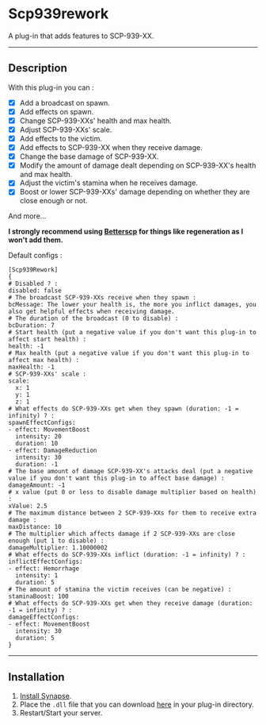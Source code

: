 # Scp939rework
A plug-in that adds features to SCP-939-XX.

***

## Description
With this plug-in you can :
- [x] Add a broadcast on spawn.
- [x] Add effects on spawn.
- [x] Change SCP-939-XXs' health and max health. 
- [x] Adjust SCP-939-XXs' scale.
- [x] Add effects to the victim.
- [x] Add effects to SCP-939-XX when they receive damage.
- [x] Change the base damage of SCP-939-XX.
- [x] Modify the amount of damage dealt depending on SCP-939-XX's health and max health.
- [x] Adjust the victim's stamina when he receives damage.
- [x] Boost or lower SCP-939-XXs' damage depending on whether they are close enough or not.

And more...

**I strongly recommend using [Betterscp](https://github.com/SynapseSL/BetterScp) for things like regeneration as I won't add them.**

Default configs :
```
[Scp939Rework]
{
# Disabled ? :
disabled: false
# The broadcast SCP-939-XXs receive when they spawn :
bcMessage: The lower your health is, the more you inflict damages, you also get helpful effects when receiving damage.
# The duration of the broadcast (0 to disable) :
bcDuration: 7
# Start health (put a negative value if you don't want this plug-in to affect start health) :
health: -1
# Max health (put a negative value if you don't want this plug-in to affect max health) :
maxHealth: -1
# SCP-939-XXs' scale :
scale:
  x: 1
  y: 1
  z: 1
# What effects do SCP-939-XXs get when they spawn (duration: -1 = infinity) ? :
spawnEffectConfigs:
- effect: MovementBoost
  intensity: 20
  duration: 10
- effect: DamageReduction
  intensity: 30
  duration: -1
# The base amount of damage SCP-939-XX's attacks deal (put a negative value if you don't want this plug-in to affect base damage) :
damageAmount: -1
# x value (put 0 or less to disable damage multiplier based on health) :
xValue: 2.5
# The maximum distance between 2 SCP-939-XXs for them to receive extra damage :
maxDistance: 10
# The multiplier which affects damage if 2 SCP-939-XXs are close enough (put 1 to disable) :
damageMultiplier: 1.10000002
# What effects do SCP-939-XXs inflict (duration: -1 = infinity) ? :
inflictEffectConfigs:
- effect: Hemorrhage
  intensity: 1
  duration: 5
# The amount of stamina the victim receives (can be negative) :
staminaBoost: 100
# What effects do SCP-939-XXs get when they receive damage (duration: -1 = infinity) ? :
damageEffectConfigs:
- effect: MovementBoost
  intensity: 30
  duration: 5
}
```

***

## Installation
1. [Install Synapse](https://docs.synapsesl.xyz/setup/setup).
2. Place the `.dll` file that you can download [here](https://github.com/Fondation-Azarus/Scp939Rework/releases/latest) in your plug-in directory.
3. Restart/Start your server.
